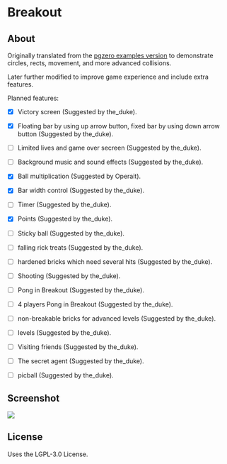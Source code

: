# Breakout

## About
Originally translated from the [pgzero examples version](https://github.com/lordmauve/pgzero/blob/master/examples/basic/breakout.py) to demonstrate circles, rects, movement, and more advanced collisions.

Later further modified to improve game experience and include extra features.

Planned features:
- [x] Victory screen (Suggested by the_duke).
- [x] Floating bar by using up arrow button, fixed bar by using down arrow button (Suggested by the_duke).
- [ ] Limited lives and game over secreen (Suggested by the_duke).
- [ ] Background music and sound effects (Suggested by the_duke).
- [x] Ball multiplication (Suggested by Operait).
- [x] Bar width control (Suggested by the_duke).
- [ ] Timer (Suggested by the_duke).
- [x] Points (Suggested by the_duke).
- [ ] Sticky ball (Suggested by the_duke).
- [ ] falling rick treats (Suggested by the_duke).
- [ ] hardened bricks which need several hits (Suggested by the_duke).
- [ ] Shooting (Suggested by the_duke).
- [ ] Pong in Breakout (Suggested by the_duke).
- [ ] 4 players Pong in Breakout (Suggested by the_duke).
- [ ] non-breakable bricks for advanced levels (Suggested by the_duke).
- [ ] levels (Suggested by the_duke).
- [ ] Visiting friends (Suggested by the_duke).
- [ ] The secret agent (Suggested by the_duke).
- [ ] picball (Suggested by the_duke).


## Screenshot
![](breakout_screenshot.png)

## License
Uses the LGPL-3.0 License.
